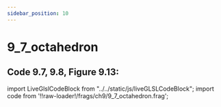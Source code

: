 ```yaml
---
sidebar_position: 10
---
```


# 9_7_octahedron
## Code 9.7, 9.8, Figure 9.13: 

import LiveGlslCodeBlock from "../../static/js/liveGLSLCodeBlock";
import code from '!!raw-loader!/frags/ch9/9_7_octahedron.frag';

<LiveGlslCodeBlock fragName='9_7_octahedron.frag' fragCode={code} />
